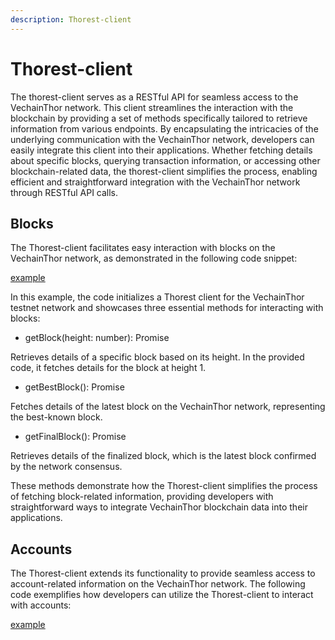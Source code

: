 ```yaml
---
description: Thorest-client
---
```


# Thorest-client

The thorest-client serves as a RESTful API for seamless access to the VechainThor network. This client streamlines the interaction with the blockchain by providing a set of methods specifically tailored to retrieve information from various endpoints. By encapsulating the intricacies of the underlying communication with the VechainThor network, developers can easily integrate this client into their applications. Whether fetching details about specific blocks, querying transaction information, or accessing other blockchain-related data, the thorest-client simplifies the process, enabling efficient and straightforward integration with the VechainThor network through RESTful API calls.

## Blocks

The Thorest-client facilitates easy interaction with blocks on the VechainThor network, as demonstrated in the following code snippet:

[example](examples/thorest-client/blocks.ts)

In this example, the code initializes a Thorest client for the VechainThor testnet network and showcases three essential methods for interacting with blocks:

 - getBlock(height: number): Promise<Block>

Retrieves details of a specific block based on its height. In the provided code, it fetches details for the block at height 1.

 - getBestBlock(): Promise<Block>

Fetches details of the latest block on the VechainThor network, representing the best-known block.

 - getFinalBlock(): Promise<Block>

Retrieves details of the finalized block, which is the latest block confirmed by the network consensus.

These methods demonstrate how the Thorest-client simplifies the process of fetching block-related information, providing developers with straightforward ways to integrate VechainThor blockchain data into their applications.

## Accounts

The Thorest-client extends its functionality to provide seamless access to account-related information on the VechainThor network. The following code exemplifies how developers can utilize the Thorest-client to interact with accounts:

[example](examples/thorest-client/accounts.ts)